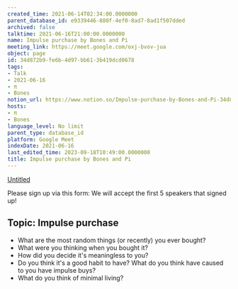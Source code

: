 ```yaml
---
created_time: 2021-06-14T02:34:00.0000000
parent_database_id: e9339446-880f-4ef0-8ad7-8ad1f507dded
archived: false
talktime: 2021-06-16T21:00:00.0000000
name: Impulse purchase by Bones and Pi
meeting_link: https://meet.google.com/oxj-bvov-jua
object: page
id: 34d872b9-fe6b-4d97-bb61-3b419dcd0678
tags:
- Talk
- 2021-06-16
- π
- Bones
notion_url: https://www.notion.so/Impulse-purchase-by-Bones-and-Pi-34d872b9fe6b4d97bb613b419dcd0678
hosts:
- π
- Bones
language_level: No limit
parent_type: database_id
platform: Google Meet
indexDate: 2021-06-16
last_edited_time: 2023-09-18T10:49:00.0000000
title: Impulse purchase by Bones and Pi
---
```


[Untitled](https://www.notion.so/cd877e06ad7149f69157f2c71bad5cca)   

Please sign up via this form:
We will accept the first  5 speakers  that signed up! 


## Topic: Impulse purchase

   - What are the most random things (or recently) you ever bought?
   - What were you thinking when you bought it?
   - How did you decide it's meaningless to you?
   - Do you think it's a good habit to have? What do you think have caused to you have impulse buys?
   - What do you think of minimal living?




